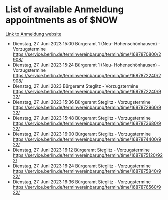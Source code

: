 # List of available Anmeldung appointments as of $NOW
[Link to Anmeldung website](https://service.berlin.de/terminvereinbarung/termin/tag.php?termin=1&anliegen[]=120686&dienstleisterlist=122210,122217,327316,122219,327312,122227,327314,122231,327346,122243,327348,122254,122252,329742,122260,329745,122262,329748,122271,327278,122273,327274,122277,327276,330436,122280,327294,122282,327290,122284,327292,122291,327270,122285,327266,122286,327264,122296,327268,150230,329760,122297,327286,122294,327284,122312,329763,122314,329775,122304,327330,122311,327334,122309,327332,317869,122281,327352,122279,329772,122283,122276,327324,122274,327326,122267,329766,122246,327318,122251,327320,122257,327322,122208,327298,122226,327300&herkunft=http%3A%2F%2Fservice.berlin.de%2Fdienstleistung%2F120686%2F)
- Dienstag, 27. Juni 2023 15:00 Bürgeramt 1 (Neu- Hohenschönhausen) - Vorzugstermine https://service.berlin.de/terminvereinbarung/termin/time/1687870800/2908/
- Dienstag, 27. Juni 2023 15:24 Bürgeramt 1 (Neu- Hohenschönhausen) - Vorzugstermine https://service.berlin.de/terminvereinbarung/termin/time/1687872240/2908/
- Dienstag, 27. Juni 2023  Bürgeramt Steglitz - Vorzugstermine https://service.berlin.de/terminvereinbarung/termin/time/1687872240/922/
- Dienstag, 27. Juni 2023 15:36 Bürgeramt Steglitz - Vorzugstermine https://service.berlin.de/terminvereinbarung/termin/time/1687872960/922/
- Dienstag, 27. Juni 2023 15:48 Bürgeramt Steglitz - Vorzugstermine https://service.berlin.de/terminvereinbarung/termin/time/1687873680/922/
- Dienstag, 27. Juni 2023 16:00 Bürgeramt Steglitz - Vorzugstermine https://service.berlin.de/terminvereinbarung/termin/time/1687874400/922/
- Dienstag, 27. Juni 2023 16:12 Bürgeramt Steglitz - Vorzugstermine https://service.berlin.de/terminvereinbarung/termin/time/1687875120/922/
- Dienstag, 27. Juni 2023 16:24 Bürgeramt Steglitz - Vorzugstermine https://service.berlin.de/terminvereinbarung/termin/time/1687875840/922/
- Dienstag, 27. Juni 2023 16:36 Bürgeramt Steglitz - Vorzugstermine https://service.berlin.de/terminvereinbarung/termin/time/1687876560/922/
